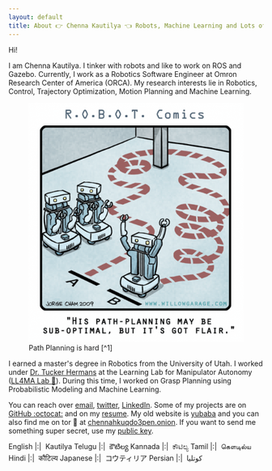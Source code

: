 ```yaml
---
layout: default
title: About 👉 Chenna Kautilya 👈 Robots, Machine Learning and Lots of Hacks.
---
```


Hi!

I am Chenna Kautilya. I tinker with robots and like to work on ROS and Gazebo.
Currently, I work as a Robotics Software Engineer at Omron Research Center of
America (ORCA). My research interests lie in Robotics, Control, Trajectory
Optimization, Motion Planning and Machine Learning.

<figure>
  <img src="/assets/images/path_planning_01.600h.png" alt="Path Planning is hard" class="center">
<figcaption markdown="1">Path Planning is hard [^1]
</figcaption>
</figure>

I earned a master's degree in Robotics from the University of Utah.
I worked under [Dr. Tucker Hermans](http://www.cs.utah.edu/~thermans/) at the
Learning Lab for Manipulator Autonomy ([LL4MA Lab 🦙](https://robot-learning.cs.utah.edu/)).
During this time, I worked on Grasp Planning using Probabilistic Modeling and
Machine Learning.

You can reach over [email](mailto:hi@chenna.me),
[twitter](https://twitter.com/{{site.twitter_username}}),
[LinkedIn](https://www.linkedin.com/in/{{site.linkedin_username}}). Some of my
projects are on [GitHub :octocat:](https://github.com/{{site.github_username}}) and on
my [resume](https://chenna.me/resume). My old
website is [yubaba](http://yubaba.herokuapp.com) and you can also find me on
tor 🧅 at [chennahkuqdo3pen.onion](http://chennahkuqdo3pen.onion/).
If you want to send me something super secret, use my [public key](https://keybase.io/hashb/pgp_keys.asc).

English  |:|&nbsp;  Kautilya
Telugu  |:|&nbsp;  కౌటిల్య
Kannada  |:|&nbsp;  ಕೌಟಿಲ್ಯ
Tamil  |:|&nbsp;  கௌடில்ய
Hindi  |:|&nbsp;  कौटिल्य
Japanese  |:|&nbsp;  コウティリア
Persian  |:|&nbsp; کوتلیا


[^1]: This picture was taken from [Jorge Cham](http://phdcomics.com/)'s work for [Willow Garage](http://www.willowgarage.com/blog/2009/09/04/robot-comics-path-planning) as part of the R.O.B.O.T. Comics series.
